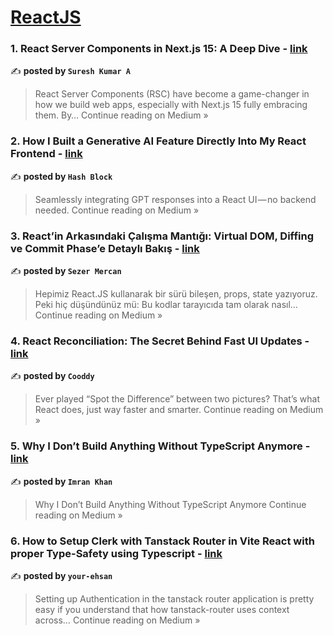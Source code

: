 
<h1><a href=https://medium.com/tag/reactjs/recommended target="_blank" rel="noopener noreferrer">ReactJS</a></h1>
<h3>1. React Server Components in Next.js 15: A Deep Dive - <a href="https://medium.com/@sureshdotariya/react-server-components-in-next-js-15-a-deep-dive-9ef8c9b5e574?source=rss------reactjs-5" target="_blank" rel="noopener noreferrer">link</a></h3>

✍️ **posted by `Suresh Kumar A`**

<blockquote>React Server Components (RSC) have become a game-changer in how we build web apps, especially with Next.js 15 fully embracing them. By…
Continue reading on Medium »</blockquote>

<h3>2. How I Built a Generative AI Feature Directly Into My React Frontend - <a href="https://medium.com/@connect.hashblock/how-i-built-a-generative-ai-feature-directly-into-my-react-frontend-14bd389a7a81?source=rss------reactjs-5" target="_blank" rel="noopener noreferrer">link</a></h3>

✍️ **posted by `Hash Block`**

<blockquote>Seamlessly integrating GPT responses into a React UI — no backend needed.
Continue reading on Medium »</blockquote>

<h3>3. React’in Arkasındaki Çalışma Mantığı: Virtual DOM, Diffing ve Commit Phase’e Detaylı Bakış - <a href="https://medium.com/@sezermercan12/reactin-arkas%C4%B1ndaki-%C3%A7al%C4%B1%C5%9Fma-mant%C4%B1%C4%9F%C4%B1-virtual-dom-diffing-ve-commit-phase-e-detayl%C4%B1-bak%C4%B1%C5%9F-5a0bb08eba3f?source=rss------reactjs-5" target="_blank" rel="noopener noreferrer">link</a></h3>

✍️ **posted by `Sezer Mercan`**

<blockquote>Hepimiz React.JS kullanarak bir sürü bileşen, props, state yazıyoruz. Peki hiç düşündünüz mü: Bu kodlar tarayıcıda tam olarak nasıl…
Continue reading on Medium »</blockquote>

<h3>4. React Reconciliation: The Secret Behind Fast UI Updates - <a href="https://medium.com/@cooddy/react-reconciliation-just-spot-the-difference-3b6f56f38df4?source=rss------reactjs-5" target="_blank" rel="noopener noreferrer">link</a></h3>

✍️ **posted by `Cooddy`**

<blockquote>Ever played “Spot the Difference” between two pictures? That’s what React does, just way faster and smarter.
Continue reading on Medium »</blockquote>

<h3>5. Why I Don’t Build Anything Without TypeScript Anymore - <a href="https://imrankhani.medium.com/why-i-dont-build-anything-without-typescript-anymore-cd601fffebf2?source=rss------reactjs-5" target="_blank" rel="noopener noreferrer">link</a></h3>

✍️ **posted by `Imran Khan`**

<blockquote>Why I Don’t Build Anything Without TypeScript Anymore
Continue reading on Medium »</blockquote>

<h3>6. How to Setup Clerk with Tanstack Router in Vite React with proper Type-Safety using Typescript - <a href="https://your-ehsan.medium.com/how-to-setup-clerk-with-tanstack-router-in-vite-react-with-proper-type-safety-using-typescript-80af12a09771?source=rss------reactjs-5" target="_blank" rel="noopener noreferrer">link</a></h3>

✍️ **posted by `your-ehsan`**

<blockquote>Setting up Authentication in the tanstack router application is pretty easy if you understand that how tanstack-router uses context across…
Continue reading on Medium »</blockquote>

